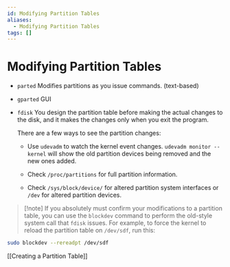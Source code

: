```yaml
---
id: Modifying Partition Tables
aliases:
  - Modifying Partition Tables
tags: []
---
```


# Modifying Partition Tables

- `parted` Modifies partitions as you issue commands. (text-based)

- `gparted` GUI

- `fdisk` You design the partition table before making the actual changes to the
  disk, and it makes the changes only when you exit the program.

  There are a few ways to see the partition changes:

    - Use `udevadm` to watch the kernel event changes. `udevadm monitor --kernel` 
    will show the old partition devices being removed and the new ones added.

    - Check `/proc/partitions` for full partition information.

    - Check `/sys/block/device/` for altered partition system interfaces or
      `/dev` for altered partition devices.

> [!note] If you absolutely must confirm your modifications to a partition
> table, you can use the `blockdev` command to perform the old-style system call
> that `fdisk` issues. For example, to force the kernel to reload the partition
> table on `/dev/sdf`, run this:

```bash
sudo blockdev --rereadpt /dev/sdf
```
[[Creating a Partition Table]]
